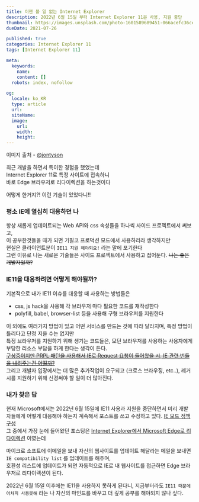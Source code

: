 ```yaml
---
title: 이젠 볼 일 없는 Internet Explorer
description: 2022년 6월 15일 부터 Internet Explorer 11은 사용, 지원 중단
thumbnail: https://images.unsplash.com/photo-1601589689451-066acefc36ce
dueDate: 2021-07-26

published: true
categories: Internet Explorer 11
tags: [Internet Explorer 11]

meta:
  keywords:
    name: 
    content: []
  robots: index, nofollow

og:
  locale: ko_KR
  type: article
  url:
  siteName:
  image:
    url:
    width:
    height:
---
```


이미지 출처 - [@jontyson](https://unsplash.com/@jontyson)  

최근 개발을 하면서 특이한 경험을 했었는데  
Internet Explorer 11로 특정 사이트에 접속하니  
바로 Edge 브라우저로 리다이렉션을 하는것이다   
  
어떻게 한거지?! 이런 기술이 있었다니!!  
    
### 평소 IE에 열심히 대응하던 나
항상 새롭게 업데이트되는 Web API와 css 속성들을 하나씩 사이드 프로젝트에서 써보고,  
이 공부한것들을 때가 되면 기필코 프로덕션 모드에서 사용하리라 생각하지만  
현실은 클라이언트분이 `IE11 지원 해야되요!` 라는 말에 포기한다  
그런 이유로 나는 새로운 기술들은 사이드 프로젝트에서 사용하고 접어둔다. ~~나는 좋은 개발자일까?~~  
  
### IE11을 대응하려면 어떻게 해야될까?  
기본적으로 내가 IE11 이슈를 대응할 때 사용하는 방법들은
- css, js hack을 사용해 각 브라우저 마다 필요한 코드를 재작성한다
- polyfill, babel, browser-list 등을 사용해 구형 브라우저를 지원한다
  
이 외에도 여러가지 방법이 있고 어떤 서비스를 만드는 것에 따라 달라지며, 특정 방법이 틀리다고 단정 지을 수는 없지만  
특정 브라우저를 지원하기 위해 생기는 코드들은, 모던 브라우저를 사용하는 사용자에게 부당한 리소스 부담을 하게 한다는 생각이 든다.  
~~[구상중이지만 PRPL 패턴을 사용해서 IE로 Request 요청이 들어왔을 시, IE 관련 번들을 내려주는건 어떨까?](https://github.com/Polymer/prpl-server)~~  
그리고 개발자 입장에서는 더 많은 추가작업이 요구되고 (크로스 브라우징, etc..), 레거시를 지원하기 위해 신경써야 할 일이 더 많아진다.  
  
### 내가 찾은 답
현재 Microsoft에서는 2022년 6월 15일에 IE11 사용과 지원을 중단하면서 미리 개발자들에게 어떻게 대응해야 하는지 계속해서 포스트를 쓰고 수정하고 있다. 
[IE 모드 정책 구성](https://docs.microsoft.com/ko-kr/deployedge/edge-ie-mode-policies)  
그 중에서 가장 눈에 들어왔던 포스팅은 [Internet Explorer에서 Microsoft Edge로 리다이렉션](https://docs.microsoft.com/ko-kr/microsoft-edge/web-platform/ie-to-microsoft-edge-redirection) 이였는데  
  
마이크로 소프트에 이메일을 보내 자신의 웹사이트를 업데이트 해달라는 메일을 보내면 `IE compatibility list` 를 업데이트를 해주며,  
호환성 리스트에 업데이트가 되면 자동적으로 IE로 내 웹사이트를 접근하면 Edge 브라우저로 리다이렉션이 된다.  
  
2022년 6월 15일 이후에는 IE11을 사용하지 못하게 된다니, 지금부터라도 `IE11 때문에 어차피 사용못해` 라는 나 자신의 마인드를 바꾸고 더 깊게 공부를 해야되지 않나 싶다.  